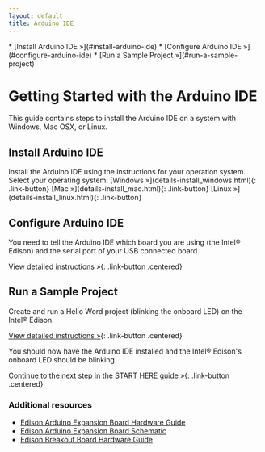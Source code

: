 ```yaml
---
layout: default
title: Arduino IDE
---
```


<div id="toc" markdown="1">
* [Install Arduino IDE »](#install-arduino-ide)
* [Configure Arduino IDE »](#configure-arduino-ide)
* [Run a Sample Project »](#run-a-sample-project)
</div>

# Getting Started with the Arduino IDE

This guide contains steps to install the Arduino IDE on a system with Windows, Mac OSX, or Linux.

## Install Arduino IDE

<div class="tldr" markdown="1">
Install the Arduino IDE using the instructions for your operation system.
</div>

<div class="link-button-container" markdown="1">
<span class="link-button-container-title">Select your operating system:</span>
[Windows »](details-install_windows.html){: .link-button}
[Mac »](details-install_mac.html){: .link-button}
[Linux »](details-install_linux.html){: .link-button}
</div>


## Configure Arduino IDE

<div class="tldr" markdown="1">
You need to tell the Arduino IDE which board you are using (the Intel® Edison) and the serial port of your USB connected board.
</div>

[View detailed instructions »](details-configure_arduino.html){: .link-button .centered}


## Run a Sample Project

<div class="tldr" markdown="1">
Create and run a Hello Word project (blinking the onboard LED) on the Intel® Edison.
</div>

[View detailed instructions »](details-create_project.html){: .link-button .centered}


<div id="next-steps" class="callout done" markdown="1">
You should now have the Arduino IDE installed and the Intel® Edison's onboard LED should be blinking.

[Continue to the next step in the START HERE guide »](../../index.html#done-ide){: .link-button .centered}
</div>

### Additional resources
* [Edison Arduino Expansion Board Hardware Guide](http://www.intel.com/support/edison/sb/CS-035275.htm)
* [Edison Arduino Expansion Board Schematic](http://www.intel.com/support/edison/sb/CS-035272.htm)
* [Edison Breakout Board Hardware Guide](http://www.intel.com/support/edison/sb/CS-035252.htm)
